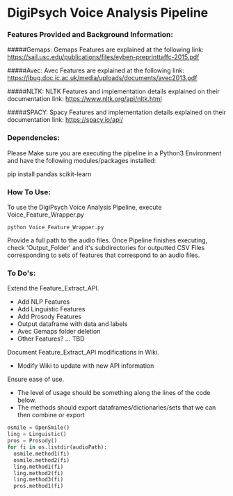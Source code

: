 # DigiPsych Voice Analysis Pipeline

### Features Provided and Background Information:
#####Gemaps:
Gemaps Features are explained at the following link:
https://sail.usc.edu/publications/files/eyben-preprinttaffc-2015.pdf

#####Avec:
Avec Features are explained at the following link:
https://ibug.doc.ic.ac.uk/media/uploads/documents/avec2013.pdf

#####NLTK:
NLTK Features and implementation details explained on their documentation link:
https://www.nltk.org/api/nltk.html

#####SPACY:
Spacy Features and implementation details explained on their documentation link:
https://spacy.io/api/

### Dependencies:

Please Make sure you are executing the pipeline in a Python3 Environment and have the following modules/packages installed:

pip install pandas scikit-learn


### How To Use:
To use the DigiPsych Voice Analysis Pipeline, execute Voice_Feature_Wrapper.py

```
python Voice_Feature_Wrapper.py
```

Provide a full path to the audio files. Once Pipeline finishes executing, check 'Output_Folder' and it's subdirectories for outputted CSV Files corresponding to sets of features that correspond to an audio files.


### To Do's:

Extend the Feature_Extract_API.
- Add NLP Features
- Add Linguistic Features
- Add Prosody Features
- Output dataframe with data and labels
- Avec Gemaps folder deletion
- Other Features? ... TBD

Document Feature_Extract_API modifications in Wiki.
- Modify Wiki to update with new API information

Ensure ease of use.
- The level of usage should be something along the lines of the code below.
- The methods should export dataframes/dictionaries/sets that we can then combine or export

```python
osmile = OpenSmile()
ling = Linguistic()
pros = Prosody()
for fi in os.listdir(audioPath):
  osmile.method1(fi)
  osmile.method2(fi)
  ling.method1(fi)
  ling.method2(fi)
  ling.method3(fi)
  pros.method1(fi)
```
